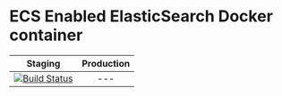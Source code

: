 # ECS Enabled ElasticSearch Docker container

| Staging | Production |
|:-:|:-:|
| [![Build Status](http://drone.stocktio.com/api/badge/github.com/Stockflare/ecs-elasticsearch/status.svg?branch=master)](http://drone.stocktio.com/github.com/Stockflare/ecs-elasticsearch) | --- |
